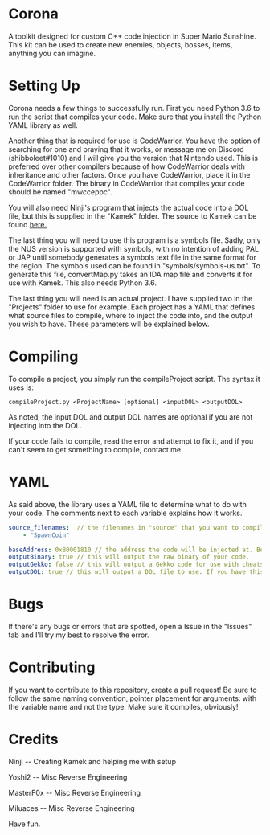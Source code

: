 # Corona
A toolkit designed for custom C++ code injection in Super Mario Sunshine. This kit can be used to create new enemies, objects, bosses, items, anything you can imagine.

# Setting Up
Corona needs a few things to successfully run. First you need Python 3.6 to run the script that compiles your code. Make sure that you install the Python YAML library as well. 

Another thing that is required for use is CodeWarrior. You have the option of searching for one and praying that it works, or message me on Discord (shibboleet#1010) and I will give you the version that Nintendo used. This is preferred over other compilers because of how CodeWarrior deals with inheritance and other factors. Once you have CodeWarrior, place it in the CodeWarrior folder. The binary in CodeWarrior that compiles your code should be named "mwcceppc".

You will also need Ninji's program that injects the actual code into a DOL file, but this is supplied in the "Kamek" folder. The source to Kamek can be found [here.](https://github.com/Treeki/Kamek)

The last thing you will need to use this program is a symbols file. Sadly, only the NUS version is supported with symbols, with no intention of adding PAL or JAP until somebody generates a symbols text file in the same format for the region. The symbols used can be found in "symbols/symbols-us.txt". To generate this file, convertMap.py takes an IDA map file and converts it for use with Kamek. This also needs Python 3.6.

The last thing you will need is an actual project. I have supplied two in the "Projects" folder to use for example. Each project has a YAML that defines what source files to compile, where to inject the code into, and the output you wish to have. These parameters will be explained below.

# Compiling
To compile a project, you simply run the compileProject script. The syntax it uses is:

```
compileProject.py <ProjectName> [optional] <inputDOL> <outputDOL>
```
As noted, the input DOL and output DOL names are optional if you are not injecting into the DOL.

If your code fails to compile, read the error and attempt to fix it, and if you can't seem to get something to compile, contact me.

# YAML
As said above, the library uses a YAML file to determine what to do with your code. The comments next to each variable explains how it works.
```yaml
source_filenames:  // the filenames in "source" that you want to compile. It can be as many as you want, with respect to limits to where you can put your code.
    - "SpawnCoin"

baseAddress: 0x80001810 // the address the code will be injected at. Be careful with this one.
outputBinary: true // this will output the raw binary of your code.
outputGekko: false // this will output a Gekko code for use with cheats, etc
outputDOL: true // this will output a DOL file to use. If you have this set to true, you HAVE to specify the DOL names in the compile script!
```

# Bugs
If there's any bugs or errors that are spotted, open a Issue in the "Issues" tab and I'll try my best to resolve the error.

# Contributing
If you want to contribute to this repository, create a pull request! Be sure to follow the same naming convention, pointer placement for arguments: with the variable name and not the type. Make sure it compiles, obviously!

# Credits
Ninji -- Creating Kamek and helping me with setup

Yoshi2 -- Misc Reverse Engineering

MasterF0x -- Misc Reverse Engineering

Miluaces -- Misc Reverse Engineering

Have fun.